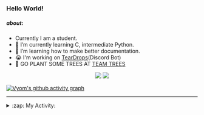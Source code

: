 ### Hello World!

##### about:
- Currently I am a student.
- 🌱 I’m currently learning C, intermediate Python.
- 🌱 I’m learning how to make better documentation.
- 😭 I'm working on [TearDrops](https://github.com/Vyvy-vi/TearDrops)(Discord Bot)
- 🌱 GO PLANT SOME TREES AT [TEAM TREES](https://teamtrees.org/)

<p align="center">
  <a href="https://twitter.com/Vyvy_viM"><img target="_blank" src="https://img.shields.io/badge/twitter%20@Vyvy_viM-0D95E8?style=for-the-badge&logo=twitter&logoColor=white"/></a> 
  <a href="https://vyvy-vi.github.io/portfolio"><img target="_blank" src="https://img.shields.io/badge/-I%27m_craving_for_open_source-green?style=for-the-badge&logo=github&logoColor=black"/></a> 
</p>

[![Vyom's github activity graph](https://activity-graph.herokuapp.com/graph?username=Vyvy-vi)](https://github.com/ashutosh00710/github-readme-activity-graph)

---
<details>
  <summary>:zap: My Activity:</summary>
  
<!--START_SECTION:waka-->
**I'm a Night 🦉** 

```text
🌞 Morning    27 commits     █░░░░░░░░░░░░░░░░░░░░░░░░   4.7% 
🌆 Daytime    164 commits    ███████░░░░░░░░░░░░░░░░░░   28.52% 
🌃 Evening    241 commits    ██████████░░░░░░░░░░░░░░░   41.91% 
🌙 Night      143 commits    ██████░░░░░░░░░░░░░░░░░░░   24.87%

```
📅 **I'm Most Productive on Thursday** 

```text
Monday       89 commits     ███░░░░░░░░░░░░░░░░░░░░░░   15.48% 
Tuesday      96 commits     ████░░░░░░░░░░░░░░░░░░░░░   16.7% 
Wednesday    81 commits     ███░░░░░░░░░░░░░░░░░░░░░░   14.09% 
Thursday     111 commits    ████░░░░░░░░░░░░░░░░░░░░░   19.3% 
Friday       32 commits     █░░░░░░░░░░░░░░░░░░░░░░░░   5.57% 
Saturday     77 commits     ███░░░░░░░░░░░░░░░░░░░░░░   13.39% 
Sunday       89 commits     ███░░░░░░░░░░░░░░░░░░░░░░   15.48%

```


📊 **This Week I Spent My Time On** 

```text
🔥 Editors: 
Vim                      6 hrs 32 mins       █████████████████████████   100.0%

🐱‍💻 Projects: 
TEC-Discord-Automation   2 hrs 27 mins       █████████░░░░░░░░░░░░░░░░   37.63% 
Praise-Bot-Discord       1 hr 52 mins        ███████░░░░░░░░░░░░░░░░░░   28.59% 
Unknown Project          56 mins             ███░░░░░░░░░░░░░░░░░░░░░░   14.35% 
Shephard-bot             56 mins             ███░░░░░░░░░░░░░░░░░░░░░░   14.32% 
portfolio                13 mins             █░░░░░░░░░░░░░░░░░░░░░░░░   3.56%

```


 Last Updated on 22/06/2021
<!--END_SECTION:waka-->
</details>
